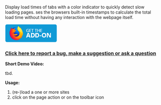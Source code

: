 Display load times of tabs with a color indicator to quickly detect slow loading pages. ses the browsers built-in timestamps to calculate the total load time without having any interaction with the webpage itself.

[![](https://raw.githubusercontent.com/igorlogius/igorlogius/main/geFxAddon.png)](https://addons.mozilla.org/en-US/firefox/addon/load-times/)

### [Click here to report a bug, make a suggestion or ask a question](https://github.com/igorlogius/igorlogius/issues/new/choose)

<b>Short Demo Video:</b>

tbd.

<b>Usage:</b>
<ol>
    <li>(re-)load a one or more sites</li>
    <li>click on the page action or on the toolbar icon</li>
</ol>
